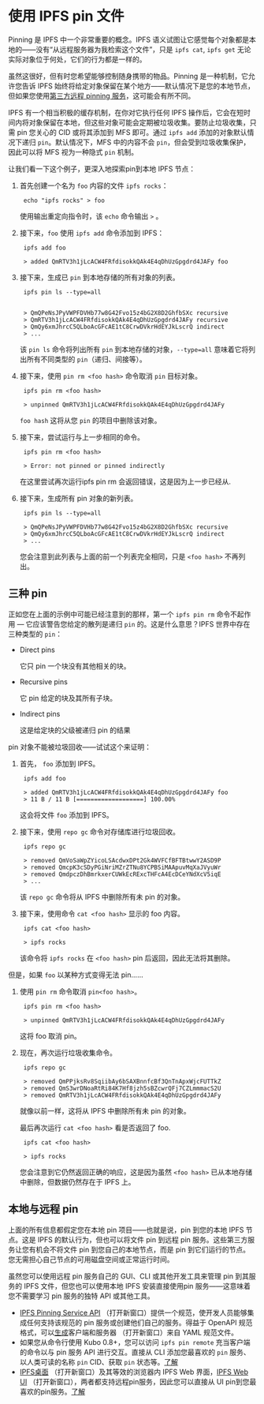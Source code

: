 # 使用 IPFS pin 文件
Pinning 是 IPFS 中一个非常重要的概念。IPFS 语义试图让它感觉每个对象都是本地的——没有“从远程服务器为我检索这个文件”，只是 `ipfs cat`, `ipfs get` 无论实际对象位于何处，它们的行为都是一样的。

虽然这很好，但有时您希望能够控制随身携带的物品。Pinning 是一种机制，它允许您告诉 IPFS 始终将给定对象保留在某个地方——默认情况下是您的本地节点，但如果您使用[第三方远程 pinning 服务](https://docs.ipfs.tech/how-to/work-with-pinning-services/)，这可能会有所不同。

IPFS 有一个相当积极的缓存机制，在你对它执行任何 IPFS 操作后，它会在短时间内将对象保留在本地，但这些对象可能会定期被垃圾收集。要防止垃圾收集，只需 pin 您关心的 CID 或将其添加到 MFS 即可。通过  `ipfs add`  添加的对象默认情况下递归 `pin`。默认情况下，MFS 中的内容不会 `pin`，但会受到垃圾收集保护，因此可以将 MFS 视为一种隐式 `pin` 机制。

让我们看一下这个例子，更深入地探索pin到本地 IPFS 节点：

1. 首先创建一个名为 `foo` 内容的文件 `ipfs rocks`：

		echo "ipfs rocks" > foo    
	使用输出重定向指令时，该 `echo` 命令输出  `>` 。 

2. 接下来，`foo` 使用 `ipfs add` 命令添加到 IPFS：

		ipfs add foo               
		
		> added QmRTV3h1jLcACW4FRfdisokkQAk4E4qDhUzGpgdrd4JAFy foo
3. 接下来，生成已 `pin` 到本地存储的所有对象的列表。

		ipfs pin ls --type=all     
		
		
		> QmQPeNsJPyVWPFDVHb77w8G42Fvo15z4bG2X8D2GhfbSXc recursive
		> QmRTV3h1jLcACW4FRfdisokkQAk4E4qDhUzGpgdrd4JAFy recursive
		> QmQy6xmJhrcC5QLboAcGFcAE1tC8CrwDVkrHdEYJkLscrQ indirect
		> ...
	该 `pin ls` 命令将列出所有 `pin` 到本地存储的对象，`--type=all` 意味着它将列出所有不同类型的 `pin`（递归、间接等）。
4. 接下来，使用 `pin rm <foo hash>` 命令取消 `pin` 目标对象。

		ipfs pin rm <foo hash>     
		
		> unpinned QmRTV3h1jLcACW4FRfdisokkQAk4E4qDhUzGpgdrd4JAFy
	`foo hash` 这将从您 `pin` 的项目中删除该对象。
5. 接下来，尝试运行与上一步相同的命令。

		ipfs pin rm <foo hash>     
		
		> Error: not pinned or pinned indirectly
	在这里尝试再次运行ipfs pin rm <foo hash>会返回错误，这是因为上一步已经从<foo hash>.
6. 接下来，生成所有 pin 对象的新列表。

		ipfs pin ls --type=all    
	
		> QmQPeNsJPyVWPFDVHb77w8G42Fvo15z4bG2X8D2GhfbSXc recursive
		> QmQy6xmJhrcC5QLboAcGFcAE1tC8CrwDVkrHdEYJkLscrQ indirect
		> ...
	您会注意到此列表与上面的前一个列表完全相同，只是 `<foo hash>` 不再列出。

## 三种 pin
正如您在上面的示例中可能已经注意到的那样，第一个 `ipfs pin rm` 命令不起作用 — 它应该警告您给定的散列是递归 `pin` 的。这是什么意思？IPFS 世界中存在三种类型的 `pin`：

- Direct pins

	它只 pin 一个块没有其他相关的块。
- Recursive pins

	它 pin 给定的块及其所有子块。
- Indirect pins

	这是给定块的父级被递归 pin 的结果

pin 对象不能被垃圾回收——试试这个来证明：

1. 首先， `foo`  添加到 IPFS。

		ipfs add foo           
		
		> added QmRTV3h1jLcACW4FRfdisokkQAk4E4qDhUzGpgdrd4JAFy foo
		> 11 B / 11 B [===================] 100.00%

	这会将文件 `foo` 添加到 IPFS。
2. 接下来，使用 `repo gc` 命令对存储库进行垃圾回收。

		ipfs repo gc
		
		> removed QmVoSaWpZYicoLSAcdwxDPt2Gk4WVFCfBFTBtwwY2ASD9P
		> removed QmcpK3cSDyPGiNriMZrZTNu8YCPBSiMAApuvMqXaJVyuWr
		> removed QmdpczDhBmrkxerCUWkEcRExcTHFcA4EcDCeYNdXcV5iqE
		> ...
	该 `repo gc` 命令将从 IPFS 中删除所有未 pin 的对象。

3. 接下来，使用命令 `cat <foo hash>` 显示的 foo 内容。

		ipfs cat <foo hash>    
		
		> ipfs rocks
	该命令将 `ipfs rocks` 在 `<foo hash>` pin 后返回，因此无法将其删除。

但是，如果 `foo` 以某种方式变得无法 pin......

1. 使用 `pin rm` 命令取消 `pin<foo hash>`。

		ipfs pin rm <foo hash>    
		
		> unpinned QmRTV3h1jLcACW4FRfdisokkQAk4E4qDhUzGpgdrd4JAFy
	这将 foo 取消 pin。
2. 现在，再次运行垃圾收集命令。

		ipfs repo gc              
		
		> removed QmPPjksRv8SqiibAy6bSAXBnnfcBf3QnTnApxWjcFUTTkZ                                                
		> removed QmS3wrDNoaRtRi84K7Hf8jzh5sBZcwrQFj7CZLmmmacS2U                                                
		> removed QmRTV3h1jLcACW4FRfdisokkQAk4E4qDhUzGpgdrd4JAFy
	就像以前一样，这将从 IPFS 中删除所有未 pin 的对象。

	最后再次运行 `cat <foo hash>` 看是否返回了 foo.

		ipfs cat <foo hash>       
		
		> ipfs rocks
	您会注意到它仍然返回正确的响应，这是因为虽然 `<foo hash>` 已从本地存储中删除，但数据仍然存在于 IPFS 上。

## 本地与远程 pin
上面的所有信息都假定您在本地 pin 项目——也就是说，pin 到您的本地 IPFS 节点。这是 IPFS 的默认行为，但也可以将文件 pin 到远程 pin 服务。这些第三方服务让您有机会不将文件 pin 到您自己的本地节点，而是 pin 到它们运行的​​节点。您无需担心自己节点的可用磁盘空间或正常运行时间。

虽然您可以使用远程 pin 服务自己的 GUI、CLI 或其他开发工具来管理 pin 到其服务的 IPFS 文件，但您也可以使用本地 IPFS 安装直接使用pin 服务——这意味着您不需要学习 pin 服务的独特 API 或其他工具。

- [IPFS Pinning Service API](https://ipfs.github.io/pinning-services-api-spec/) （打开新窗口）提供一个规范，使开发人员能够集成任何支持该规范的 pin 服务或创建他们自己的服务。得益于 OpenAPI 规范格式，可以[生成](https://github.com/ipfs/pinning-services-api-spec#code-generation)客户端和服务器 （打开新窗口）来自 YAML 规范文件。
- 如果您从命令行使用 Kubo 0.8+，您可以访问 `ipfs pin remote` 充当客户端的命令以与 pin 服务 API 进行交互。直接从 CLI 添加您最喜欢的 `pin` 服务、以人类可读的名称 `pin` CID、获取 `pin` 状态等。[了解](https://docs.ipfs.tech/how-to/work-with-pinning-services/)
- [IPFS桌面](https://github.com/ipfs-shipyard/ipfs-desktop) （打开新窗口）及其等效的浏览器内 IPFS Web 界面，[IPFS Web UI](https://github.com/ipfs-shipyard/ipfs-webui) （打开新窗口），两者都支持远程pin服务，因此您可以直接从 UI pin到您最喜欢的pin服务。[了解](https://docs.ipfs.tech/how-to/work-with-pinning-services/)
